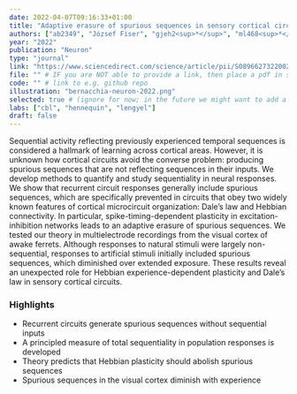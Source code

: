 ```yaml
---
date: 2022-04-07T09:16:33+01:00
title: "Adaptive erasure of spurious sequences in sensory cortical circuits"
authors: ["ab2349", "József Fiser", "gjeh2<sup>*</sup>", "ml468<sup>*</sup>"]
year: "2022"
publication: "Neuron"
type: "journal"
link: "https://www.sciencedirect.com/science/article/pii/S0896627322002318"
file: "" # IF you are NOT able to provide a link, then place a pdf in static/publications/ and write the filename here (e.g. "hennequin-neuron-2018.pdf") 
code: "" # link to e.g. github repo
illustration: "bernacchia-neuron-2022.png"
selected: true # (ignore for now; in the future we might want to add a "Selected publications" section)
labs: ["cbl", "hennequin", "lengyel"]
draft: false
---
```


Sequential activity reflecting previously experienced temporal sequences is considered a hallmark of learning across cortical areas. However, it is unknown how cortical circuits avoid the converse problem: producing spurious sequences that are not reflecting sequences in their inputs. We develop methods to quantify and study sequentiality in neural responses. We show that recurrent circuit responses generally include spurious sequences, which are specifically prevented in circuits that obey two widely known features of cortical microcircuit organization: Dale’s law and Hebbian connectivity. In particular, spike-timing-dependent plasticity in excitation-inhibition networks leads to an adaptive erasure of spurious sequences. We tested our theory in multielectrode recordings from the visual cortex of awake ferrets. Although responses to natural stimuli were largely non-sequential, responses to artificial stimuli initially included spurious sequences, which diminished over extended exposure. These results reveal an unexpected role for Hebbian experience-dependent plasticity and Dale’s law in sensory cortical circuits.

### Highlights

- Recurrent circuits generate spurious sequences without sequential inputs
- A principled measure of total sequentiality in population responses is developed
- Theory predicts that Hebbian plasticity should abolish spurious sequences
- Spurious sequences in the visual cortex diminish with experience




